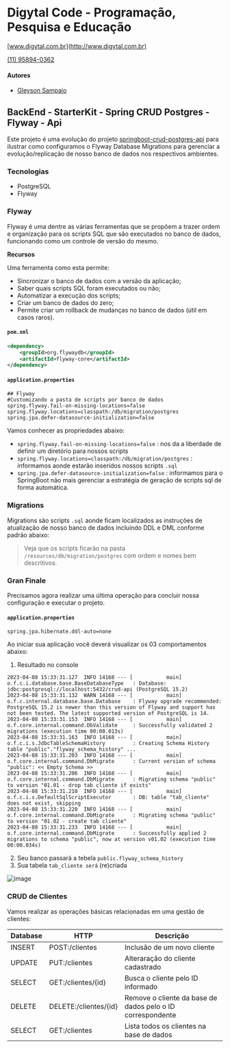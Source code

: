 # Digytal Code - Programação, Pesquisa e Educação
[www.digytal.com.br](http://www.digytal.com.br)

[(11) 95894-0362](https://api.whatsapp.com/send?phone=5511958940362)


#### Autores
- [Gleyson Sampaio](https://github.com/glysns)

## BackEnd - StarterKit - Spring CRUD Postgres - Flyway - Api

Este projeto é uma evolução do projeto [springboot-crud-postgres-api](https://github.com/glysns/backend-stater-kit/tree/main/spring/springboot-crud-postgres-api) para ilustrar como configuramos o Flyway Database Migrations para gerenciar a evolução/replicação de nosso banco de dados nos respectivos ambientes.
### Tecnologias

* PostgreSQL
* Flyway


### Flyway

Flyway é uma dentre as várias ferramentas que se propõem a trazer ordem e organização para os scripts SQL que são executados no banco de dados, funcionando como um controle de versão do mesmo.

**Recursos**

Uma ferramenta como esta permite:

* Sincronizar o banco de dados com a versão da aplicação;
* Saber quais scripts SQL foram executados ou não;
* Automatizar a execução dos scripts;
* Criar um banco de dados do zero;
* Permite criar um rollback de mudanças no banco de dados (útil em casos raros).


#### **`pom.xml`**
```xml
<dependency>
    <groupId>org.flywaydb</groupId>
    <artifactId>flyway-core</artifactId>
</dependency>
```

#### **`application.properties`**
```shell
## Flyway
#Customizando a pasta de scripts por banco de dados
spring.flyway.fail-on-missing-locations=false
spring.flyway.locations=classpath:/db/migration/postgres
spring.jpa.defer-datasource-initialization=false
```

Vamos conhecer as propriedades abaixo:

* `spring.flyway.fail-on-missing-locations=false` : nos da a liberdade de definir um diretório para nossos scripts
* `spring.flyway.locations=classpath:/db/migration/postgres` : informamos aonde estarão inseridos nossos scripts `.sql`
* `spring.jpa.defer-datasource-initialization=false` : informamos para o SpringBoot não mais gerenciar a estratégia de geração de scripts sql de forma automática.

### Migrations

Migrations são scripts `.sql` aonde ficam localizados as instruções de atualização de nosso banco de dados incluindo DDL e DML conforme padrão abaixo:

> Veja que os scripts ficarão na pasta `/resources/db/migration/postgres` com ordem e nomes bem descritivos.


### Gran Finale

Precisamos agora realizar uma última operação para concluir nossa configuração e executar o projeto.

#### **`application.properties`**
```shell
spring.jpa.hibernate.ddl-auto=none
```

Ao iniciar sua aplicação você deverá visualizar os 03 comportamentos abaixo:

1. Resultado no console

```
2023-04-08 15:33:31.127  INFO 14168 --- [           main] o.f.c.i.database.base.BaseDatabaseType   : Database: jdbc:postgresql://localhost:5432/crud-api (PostgreSQL 15.2)
2023-04-08 15:33:31.132  WARN 14168 --- [           main] o.f.c.internal.database.base.Database    : Flyway upgrade recommended: PostgreSQL 15.2 is newer than this version of Flyway and support has not been tested. The latest supported version of PostgreSQL is 14.
2023-04-08 15:33:31.153  INFO 14168 --- [           main] o.f.core.internal.command.DbValidate     : Successfully validated 2 migrations (execution time 00:00.013s)
2023-04-08 15:33:31.163  INFO 14168 --- [           main] o.f.c.i.s.JdbcTableSchemaHistory         : Creating Schema History table "public"."flyway_schema_history" ...
2023-04-08 15:33:31.203  INFO 14168 --- [           main] o.f.core.internal.command.DbMigrate      : Current version of schema "public": << Empty Schema >>
2023-04-08 15:33:31.206  INFO 14168 --- [           main] o.f.core.internal.command.DbMigrate      : Migrating schema "public" to version "01.01 - drop tab cliente if exists"
2023-04-08 15:33:31.210  INFO 14168 --- [           main] o.f.c.i.s.DefaultSqlScriptExecutor       : DB: table "tab_cliente" does not exist, skipping
2023-04-08 15:33:31.220  INFO 14168 --- [           main] o.f.core.internal.command.DbMigrate      : Migrating schema "public" to version "01.02 - create tab cliente"
2023-04-08 15:33:31.233  INFO 14168 --- [           main] o.f.core.internal.command.DbMigrate      : Successfully applied 2 migrations to schema "public", now at version v01.02 (execution time 00:00.034s)
```

2. Seu banco passará a tebela `public.flyway_schema_history`
3. Sua tabela `tab_cliente será` (re)criada



![image](https://github.com/glysns/backend-stater-kit/blob/main/spring/springboot-crud-api/src/main/resources/img/flyway.png)

### CRUD de Clientes

Vamos realizar as operações básicas relacionadas em uma gestão de clientes:

| Database | HTTP                  | Descrição                                                  |
|----------|-----------------------|------------------------------------------------------------|
| INSERT   | POST:/clientes        | Inclusão de um novo cliente                                |
| UPDATE   | PUT:/clientes         | Alteraração do cliente cadastrado                          |
| SELECT   | GET:/clientes/{id}    | Busca o cliente pelo ID informado                          |
| DELETE   | DELETE:/clientes/{id} | Remove o cliente da base de dados pelo o ID correspondente |
| SELECT   | GET:/clientes         | Lista todos os clientes na base de dados                   |


